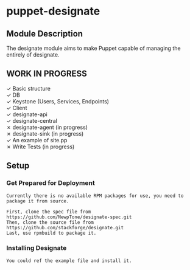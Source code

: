 puppet-designate
======


Module Description
------------------

The designate module aims to make Puppet capable of managing the entirely of designate.


WORK IN PROGRESS
----------------

✓ Basic structure  
✓ DB  
✓ Keystone (Users, Services, Endpoints)  
✓ Client  
✓ designate-api  
✓ designate-central  
✗ designate-agent (in progress)  
✗ designate-sink  (in progress)  
✓ An example of site.pp  
✗ Write Tests (in progress)  


Setup
-----

### Get Prepared for Deployment

    Currently there is no available RPM packages for use, you need to package it from source.

    First, clone the spec file from   https://github.com/NewpTone/designate-spec.git
    Then, clone the source file from  https://github.com/stackforge/designate.git
    Last, use rpmbuild to package it.

### Installing Designate

    You could ref the example file and install it.
